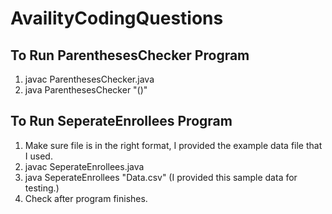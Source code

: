 # AvailityCodingQuestions

## To Run ParenthesesChecker Program
1. javac ParenthesesChecker.java
2. java ParenthesesChecker "()"

## To Run SeperateEnrollees Program
1. Make sure file is in the right format, I provided the example data file that I used.
2. javac SeperateEnrollees.java
3. java SeperateEnrollees "Data.csv" (I provided this sample data for testing.)
4. Check <filename> after program finishes.
